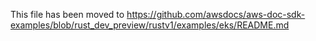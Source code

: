 This file has been moved to https://github.com/awsdocs/aws-doc-sdk-examples/blob/rust_dev_preview/rustv1/examples/eks/README.md
